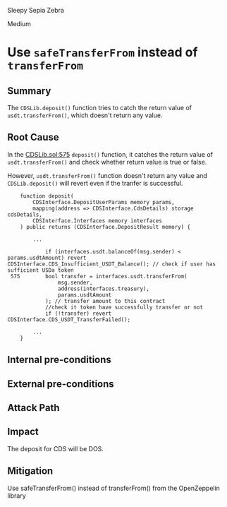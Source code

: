 Sleepy Sepia Zebra

Medium

# Use `safeTransferFrom` instead of `transferFrom`

## Summary

The `CDSLib.deposit()` function tries to catch the return value of `usdt.transferFrom()`, which doesn't return any value.

## Root Cause

In the [CDSLib.sol:575](https://github.com/sherlock-audit/2024-11-autonomint/blob/0d324e04d4c0ca306e1ae4d4c65f0cb9d681751b/Blockchain/Blockchian/contracts/lib/CDSLib.sol#L575) `deposit()` function, it catches the return value of `usdt.transferFrom()` and check whether return value is true or false.

However, `usdt.transferFrom()` function doesn't return any value and `CDSLib.deposit()` will revert even if the tranfer is successful.

```solidity
    function deposit(
        CDSInterface.DepositUserParams memory params,
        mapping(address => CDSInterface.CdsDetails) storage cdsDetails,
        CDSInterface.Interfaces memory interfaces
    ) public returns (CDSInterface.DepositResult memory) {
        
        ...

            if (interfaces.usdt.balanceOf(msg.sender) < params.usdtAmount) revert CDSInterface.CDS_Insufficient_USDT_Balance(); // check if user has sufficient USDa token
 575        bool transfer = interfaces.usdt.transferFrom(
                msg.sender,
                address(interfaces.treasury),
                params.usdtAmount
            ); // transfer amount to this contract
            //check it token have successfully transfer or not
            if (!transfer) revert CDSInterface.CDS_USDT_TransferFailed();

        ...
    }
```


## Internal pre-conditions

## External pre-conditions

## Attack Path

## Impact

The deposit for CDS will be DOS.

## Mitigation

Use safeTransferFrom() instead of transferFrom() from the OpenZeppelin library